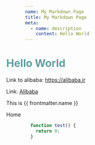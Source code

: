```yaml
---
name: My Markdown Page
title: My Markdown Page
meta:
  - name: description
    content: Hello World
---
```

# Hello World

Link to alibaba: https://alibaba.ir

Link: [Alibaba](https://alibaba.ir)

This is {{ frontmatter.name }}

<MDTest test="Test props"/>

<RouterLink to="/">Home</RouterLink>
<br>

```javascript
  function test() {
    return 0;
  }
```

<style scoped>
h1 {
  color: cadetblue;
}
pre {
  text-align: left;
  margin: auto !important;
  width: 80%;
}
</style>
